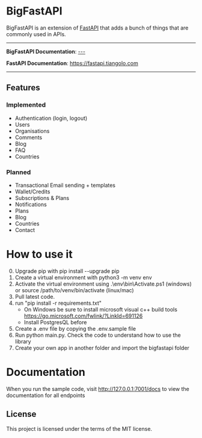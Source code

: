 # BigFastAPI

BigFastAPI is an extension of [FastAPI](https://github.com/tiangolo/fastapi) that adds a bunch of things that are commonly used in APIs.

---
**BigFastAPI Documentation**: <a href="" target="_blank">---</a>

**FastAPI Documentation**: <a href="https://fastapi.tiangolo.com" target="_blank">https://fastapi.tiangolo.com</a>

---

## Features

### Implemented
- Authentication (login, logout)
- Users
- Organisations
- Comments
- Blog
- FAQ
- Countries

### Planned
- Transactional Email sending + templates
- Wallet/Credits
- Subscriptions & Plans
- Notifications
- Plans
- Blog
- Countries
- Contact


# How to use it 

0. Upgrade pip with pip install --upgrade pip
1. Create a virtual environment with python3 -m venv env
2. Activate the virtual environment using .\env\bin\Activate.ps1 (windows) or source /path/to/venv/bin/activate (linux/mac)
3. Pull latest code.
4. run "pip install -r requirements.txt"
   - On Windows be sure to install microsoft visual c++ build tools https://go.microsoft.com/fwlink/?LinkId=691126
   - Install PostgresQL before
5. Create a .env file by copying the .env.sample file
6. Run python main.py. Check the code to understand how to use the library
7. Create your own app in another folder and import the bigfastapi folder

# Documentation

When you run the sample code, visit http://127.0.0.1:7001/docs to view the documentation for all endpoints

## License

This project is licensed under the terms of the MIT license.